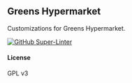 ## Greens Hypermarket

Customizations for Greens Hypermarket.

[![GitHub Super-Linter](https://github.com/rtdany10/greens/workflows/Lint%20Code%20Base/badge.svg)](https://github.com/marketplace/actions/super-linter)

#### License

GPL v3
